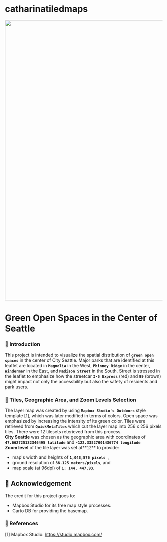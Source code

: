 # catharinatiledmaps
<img src="https://github.com/catharinadepari/catharinatile/blob/master/tiles/lab4.jpg" width='900'> <br>

# Green Open Spaces in the Center of Seattle<br>
### :newspaper: Introduction
This project is intended to visualize the spatial distribution of **`green open spaces`** in the center of City Seattle.  Major parks that are identified at this leaflet are located in **`Magnolia`** in the West, **`Phinney Ridge`** in the center, **`Windermer`** in the East, and **`Madison Street`** in the South. Street is stressed in the leaflet to emphasize how the streetcar **`I-5 Express`** (red) and **`99`** (brown) might impact not only the accessbility but also the safety of residents and park users.<br>

### :hammer: Tiles, Geographic Area, and Zoom Levels Selection
The layer map was created by using **`Mapbox Studio's Outdoors`** style template [1], which was later modified in terms of colors. Open space was emphasized by increasing the intensity of its green color. Tiles were retrieved from **`QuickMetaTiles`** which cut the layer map into 256 x 256 pixels tiles. There were 12 tilesets reterieved from this process. <br>
**City Seattle** was chosen as the geographic area with coordinates of **`47.662725132346495 latitude`** and **`-122.33827001436774 longitude`** <br>
**Zoom level** of the tile layer was set at**`12`** to provide:
- map's width and heights of  **`1,048,576 pixels `**,
- ground resolution of  **`38.125 meters/pixels`**, and
- map scale (at 96dpi) of **`1: 144, 447.93`**.

## :flags: Acknowledgement
The credit for this project goes to:
- Mapbox Studio for its free map style processes.
- Carto DB for providing the basemap.

### :link: References <br>
[1] Mapbox Studio:  <https://studio.mapbox.com/> <br>
